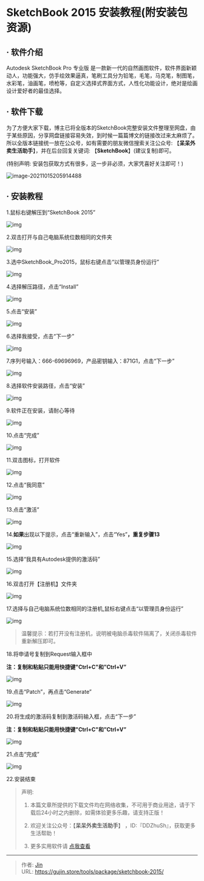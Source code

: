 # SketchBook 2015 安装教程(附安装包资源)


## · 软件介绍
Autodesk SketchBook Pro 专业版 是一款新一代的自然画图软件，软件界面新颖动人，功能强大，仿手绘效果逼真，笔刷工具分为铅笔，毛笔，马克笔，制图笔，水彩笔，油画笔，喷枪等，自定义选择式界面方式，人性化功能设计，绝对是绘画设计爱好者的最佳选择。


## · 软件下载
为了方便大家下载，博主已将全版本的SketchBook完整安装文件整理至网盘，由于某些原因，分享网盘链接容易失效，到时候一篇篇博文的链接改过来太麻烦了。所以全版本链接统一放在公众号，如有需要的朋友微信搜索关注公众号: 【**呆呆外卖生活助手**】，并在后台回复关键词: 【**SketchBook**】(建议复制)即可。

(特别声明: 安装包获取方式有很多，这一步非必须，大家凭喜好关注即可！)

![image-20211015205914488](https://img.gujin.store/img/image-20211015205914488.png)

## · 安装教程

1.鼠标右键解压到“SketchBook 2015”

![img](https://img.gujin.store/img/v2-559f60a1069866a271fa9a55455ed7f9_720w.png)

2.双击打开与自己电脑系统位数相同的文件夹

![img](https://img.gujin.store/img/v2-cbef89e2611fd4fe756e1d8b45d829e7_720w.png)



3.选中SketchBook_Pro2015，鼠标右键点击“以管理员身份运行”

![img](https://img.gujin.store/img/v2-f21631ea355319d7e41c079744a13146_720w.png)

4.选择解压路径，点击“Install”

![img](https://img.gujin.store/img/v2-a5f1737fcc3f2665c2065daddfb3aec5_720w.png)

5.点击“安装”

![img](https://img.gujin.store/img/v2-ecaa4b690daf914cadd2fd67cc6d5d8a_720w.png)

6.选择我接受，点击“下一步”

![img](https://img.gujin.store/img/v2-8f982d4c91391bea2408e014478d068d_720w.png)

7.序列号输入：666-69696969，产品密钥输入：871G1，点击“下一步”

![img](https://img.gujin.store/img/v2-7fa6c33a3b08276f10b18f2efa5e3895_720w.png)

8.选择软件安装路径，点击“安装”

![img](https://img.gujin.store/img/v2-74063b73ddc8b737f3f41247a23ba1ea_720w.png)

9.软件正在安装，请耐心等待

![img](https://img.gujin.store/img/v2-753f381dfca9f20c69f81bcd02cfe741_720w.png)

10.点击“完成”

![img](https://img.gujin.store/img/v2-49420fdeabc9a7cc27edbfe8a93bb7d6_720w.png)

11.双击图标，打开软件

![img](https://img.gujin.store/img/v2-0f37f3f56737ac8cf3537d0e3beec72d_720w.png)

12.点击“我同意”

![img](https://img.gujin.store/img/v2-5cbbc0ffa91c744b18e05c3371eb8503_720w.png)

13.点击“激活”

![img](https://img.gujin.store/img/v2-ce2b718ba9106f613811da61669c6e64_720w.png)

14.**如果**出现以下提示，点击“重新输入”，点击“Yes”**，重复步骤13**

![img](https://img.gujin.store/img/v2-2e914fb8b685b0ceec6afcd764f236d4_720w.png)

15.选择“我具有Autodesk提供的激活码”

![img](https://img.gujin.store/img/v2-9908cdc82f06d545512dcfc7c2994d8f_720w.png)

16.双击打开【注册机】文件夹

![img](https://img.gujin.store/img/v2-5e9692a8f795b5f8728eeb142742e7db_720w.png)

17.选择与自己电脑系统位数相同的注册机,鼠标右键点击“以管理员身份运行”

![img](https://img.gujin.store/img/v2-79f49d1d93a9a84e8cc44a7792eaad77_720w.png)

> 温馨提示：若打开没有注册机，说明被电脑杀毒软件隔离了，关闭杀毒软件重新解压即可。

18.将申请号复制到Request输入框中

**注：复制和粘贴只能用快捷键"Ctrl+C"和”Ctrl+V”**

![img](https://img.gujin.store/img/v2-ba1af14f6e9a4b66f1dd978d57848082_720w.png)

19.点击“Patch”，再点击“Generate”

![img](https://img.gujin.store/img/v2-814f32acf03cbb5177d7f91d230a6353_720w.png)

20.将生成的激活码复制到激活码输入框，点击“下一步”

**注：复制和粘贴只能用快捷键"Ctrl+C"和”Ctrl+V”**

![img](https://img.gujin.store/img/v2-c4230aa705568c2e9e3627acc0e6fe40_720w.png)

21.点击“完成”

![img](https://img.gujin.store/img/v2-f39d8c9ebaefdb5301170f95d5e1d0cd_720w.png)

22.安装结束


> 声明: 
>
> 1. 本篇文章所提供的下载文件均在网络收集，不可用于商业用途，请于下载后24小时之内删除，如需体验更多乐趣，请支持正版！
>
> 2. 欢迎关注公众号：【**呆呆外卖生活助手**】 ，ID:『DDZhuSh』，获取更多生活帮助！
>
> 3. 更多实用软件请  [点我查看](/tools)

---

> 作者: [Jin](https://img.gujin.store/img/favicon.ico)  
> URL: https://gujin.store/tools/package/sketchbook-2015/  

